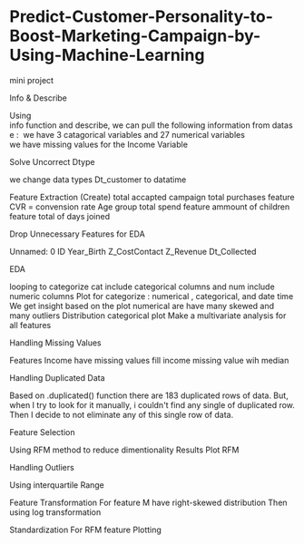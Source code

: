 # Predict-Customer-Personality-to-Boost-Marketing-Campaign-by-Using-Machine-Learning
mini project


Info & Describe

Using info function and describe, we can pull the following information from datase : 
we have 3 catagorical variables and 27 numerical variables
we have missing values for the Income Variable 

Solve Uncorrect Dtype 

we change data types
Dt_customer to datatime

Feature Extraction
(Create)
total accapted  campaign 
total purchases feature
CVR = convension rate
Age group
total spend feature
ammount of children feature
total of days joined

Drop Unnecessary Features for EDA

Unnamed: 0
 ID
Year_Birth
 Z_CostContact
 Z_Revenue
Dt_Collected

EDA

looping to categorize cat include categorical columns and num include numeric columns
Plot for categorize : numerical , categorical, and date time
We get insight based on the plot numerical are have many skewed and many outliers
Distribution categorical plot
Make a multivariate analysis for all features

Handling Missing Values

Features Income have missing values 
fill income missing value wih median

Handling Duplicated Data

Based on .duplicated() function there are 183 duplicated rows of data. But, when I try to look for it manually, i couldn't find any single of duplicated row. Then I decide to not eliminate any of this single row of data.

Feature Selection

Using RFM method to reduce dimentionality
Results Plot RFM 

Handling Outliers

Using interquartile Range



Feature Transformation
For feature M have right-skewed  distribution
Then using log transformation 


Standardization
For RFM feature 
Plotting 






